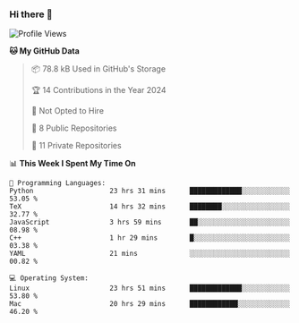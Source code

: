 ### Hi there 👋

<!--
**huayuan4396/huayuan4396** is a ✨ _special_ ✨ repository because its `README.md` (this file) appears on your GitHub profile.

Here are some ideas to get you started:

- 🔭 I’m currently working on ...
- 🌱 I’m currently learning ...
- 👯 I’m looking to collaborate on ...
- 🤔 I’m looking for help with ...
- 💬 Ask me about ...
- 📫 How to reach me: ...
- 😄 Pronouns: ...
- ⚡ Fun fact: ...
-->

<!--START_SECTION:waka-->
![Profile Views](http://img.shields.io/badge/Profile%20Views-1-blue)

**🐱 My GitHub Data** 

> 📦 78.8 kB Used in GitHub's Storage 
 > 
> 🏆 14 Contributions in the Year 2024
 > 
> 🚫 Not Opted to Hire
 > 
> 📜 8 Public Repositories 
 > 
> 🔑 11 Private Repositories 
 > 
📊 **This Week I Spent My Time On** 

```text
💬 Programming Languages: 
Python                   23 hrs 31 mins      █████████████░░░░░░░░░░░░   53.05 % 
TeX                      14 hrs 32 mins      ████████░░░░░░░░░░░░░░░░░   32.77 % 
JavaScript               3 hrs 59 mins       ██░░░░░░░░░░░░░░░░░░░░░░░   08.98 % 
C++                      1 hr 29 mins        █░░░░░░░░░░░░░░░░░░░░░░░░   03.38 % 
YAML                     21 mins             ░░░░░░░░░░░░░░░░░░░░░░░░░   00.82 % 

💻 Operating System: 
Linux                    23 hrs 51 mins      █████████████░░░░░░░░░░░░   53.80 % 
Mac                      20 hrs 29 mins      ████████████░░░░░░░░░░░░░   46.20 % 
```


<!--END_SECTION:waka-->
